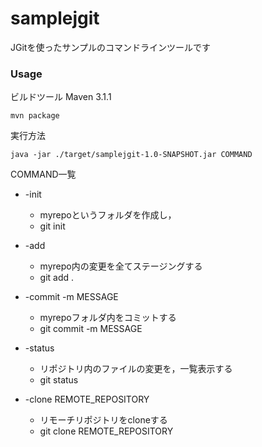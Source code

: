 # samplejgit


JGitを使ったサンプルのコマンドラインツールです

### Usage

ビルドツール
Maven 3.1.1
```
mvn package
```

実行方法
```
java -jar ./target/samplejgit-1.0-SNAPSHOT.jar COMMAND
```
COMMAND一覧
* -init
  - myrepoというフォルダを作成し，
  - git init

* -add
  - myrepo内の変更を全てステージングする
  - git add .

* -commit -m MESSAGE
  - myrepoフォルダ内をコミットする
  - git commit -m MESSAGE

* -status
  - リポジトリ内のファイルの変更を，一覧表示する
  - git status

* -clone REMOTE_REPOSITORY
  - リモーチリポジトリをcloneする
  - git clone REMOTE_REPOSITORY
